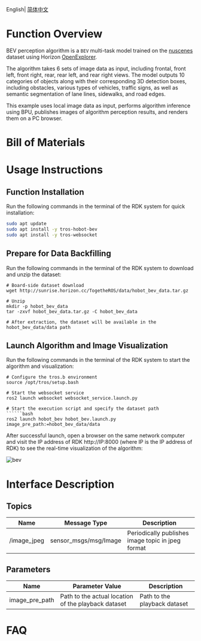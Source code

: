 English| [简体中文](./README_cn.md)

# Function Overview

BEV perception algorithm is a `BEV` multi-task model trained on the [nuscenes](https://www.nuscenes.org/nuscenes) dataset using Horizon [OpenExplorer](https://developer.horizon.ai/api/v1/fileData/horizon_j5_open_explorer_cn_doc/hat/source/examples/bev.html).

The algorithm takes 6 sets of image data as input, including frontal, front left, front right, rear, rear left, and rear right views. The model outputs 10 categories of objects along with their corresponding 3D detection boxes, including obstacles, various types of vehicles, traffic signs, as well as semantic segmentation of lane lines, sidewalks, and road edges.

This example uses local image data as input, performs algorithm inference using BPU, publishes images of algorithm perception results, and renders them on a PC browser.

# Bill of Materials


# Usage Instructions

## Function Installation

Run the following commands in the terminal of the RDK system for quick installation:

```bash
sudo apt update
sudo apt install -y tros-hobot-bev
sudo apt install -y tros-websocket
```

## Prepare for Data Backfilling

Run the following commands in the terminal of the RDK system to download and unzip the dataset:

```shell
# Board-side dataset download
wget http://sunrise.horizon.cc/TogetheROS/data/hobot_bev_data.tar.gz

# Unzip
mkdir -p hobot_bev_data
tar -zxvf hobot_bev_data.tar.gz -C hobot_bev_data

# After extraction, the dataset will be available in the hobot_bev_data/data path
```

## Launch Algorithm and Image Visualization

Run the following commands in the terminal of the RDK system to start the algorithm and visualization:

```shell
# Configure the tros.b environment
source /opt/tros/setup.bash

# Start the websocket service
ros2 launch websocket websocket_service.launch.py

# Start the execution script and specify the dataset path
``````bash
ros2 launch hobot_bev hobot_bev.launch.py image_pre_path:=hobot_bev_data/data
```

After successful launch, open a browser on the same network computer and visit the IP address of RDK http://IP:8000 (where IP is the IP address of RDK) to see the real-time visualization of the algorithm:

![bev](img/bev.gif)


# Interface Description

## Topics

| Name         | Message Type                           | Description                              |
| ------------ | --------------------------------------- | ---------------------------------------- |
| /image_jpeg  | sensor_msgs/msg/Image                  | Periodically publishes image topic in jpeg format |

## Parameters

| Name                         | Parameter Value                               | Description                                 |
| ---------------------------- | --------------------------------------------- | ------------------------------------------- |
| image_pre_path               | Path to the actual location of the playback dataset | Path to the playback dataset                    |


# FAQ
```  